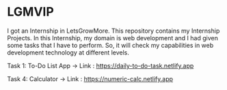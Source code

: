 # LGMVIP
I got an Internship in LetsGrowMore. This repository contains my Internship Projects. In this Internship, my domain is web development and I had given some tasks that I have to perform. So, it will check my capabilities in web development technology at different levels.

Task 1: To-Do List App
-> Link : https://daily-to-do-task.netlify.app

Task 4: Calculator
-> Link : https://numeric-calc.netlify.app
